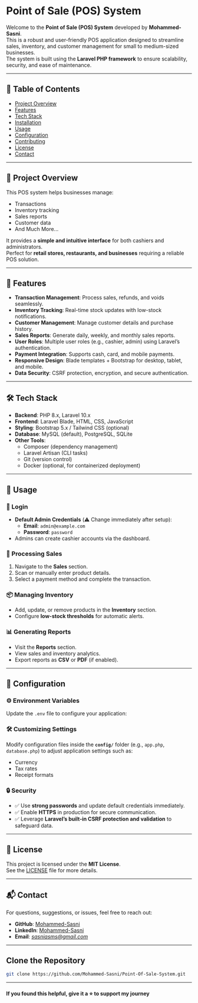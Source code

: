 # Point of Sale (POS) System

Welcome to the **Point of Sale (POS) System** developed by **Mohammed-Sasni**.  
This is a robust and user-friendly POS application designed to streamline sales, inventory, and customer management for small to medium-sized businesses.  
The system is built using the **Laravel PHP framework** to ensure scalability, security, and ease of maintenance.

---

## 📑 Table of Contents
- [Project Overview](#project-overview)
- [Features](#features)
- [Tech Stack](#tech-stack)
- [Installation](#installation)
- [Usage](#usage)
- [Configuration](#configuration)
- [Contributing](#contributing)
- [License](#license)
- [Contact](#contact)

---

## 📌 Project Overview
This POS system helps businesses manage:
- Transactions
- Inventory tracking
- Sales reports
- Customer data
- And Much More... 

It provides a **simple and intuitive interface** for both cashiers and administrators.  
Perfect for **retail stores, restaurants, and businesses** requiring a reliable POS solution.

---

## 🚀 Features
- **Transaction Management**: Process sales, refunds, and voids seamlessly.  
- **Inventory Tracking**: Real-time stock updates with low-stock notifications.  
- **Customer Management**: Manage customer details and purchase history.  
- **Sales Reports**: Generate daily, weekly, and monthly sales reports.  
- **User Roles**: Multiple user roles (e.g., cashier, admin) using Laravel’s authentication.  
- **Payment Integration**: Supports cash, card, and mobile payments.  
- **Responsive Design**: Blade templates + Bootstrap for desktop, tablet, and mobile.  
- **Data Security**: CSRF protection, encryption, and secure authentication.  

---

## 🛠️ Tech Stack
- **Backend**: PHP 8.x, Laravel 10.x  
- **Frontend**: Laravel Blade, HTML, CSS, JavaScript  
- **Styling**: Bootstrap 5.x / Tailwind CSS (optional)  
- **Database**: MySQL (default), PostgreSQL, SQLite  
- **Other Tools**:
  - Composer (dependency management)  
  - Laravel Artisan (CLI tasks)  
  - Git (version control)  
  - Docker (optional, for containerized deployment)  

---

## 📖 Usage

### 🔐 Login
- **Default Admin Credentials** (⚠️ Change immediately after setup):
  - **Email**: `admin@example.com`
  - **Password**: `password`  
- Admins can create cashier accounts via the dashboard.



### 🛒 Processing Sales
1. Navigate to the **Sales** section.  
2. Scan or manually enter product details.  
3. Select a payment method and complete the transaction.  



### 📦 Managing Inventory
- Add, update, or remove products in the **Inventory** section.  
- Configure **low-stock thresholds** for automatic alerts.  



### 📊 Generating Reports
- Visit the **Reports** section.  
- View sales and inventory analytics.  
- Export reports as **CSV** or **PDF** (if enabled).

---

## 🔧 Configuration

### ⚙️ Environment Variables
Update the `.env` file to configure your application:

### 🛠️ Customizing Settings
Modify configuration files inside the **`config/`** folder (e.g., `app.php`, `database.php`) to adjust application settings such as:  
- Currency  
- Tax rates  
- Receipt formats  

### 🔒 Security
- ✅ Use **strong passwords** and update default credentials immediately.  
- ✅ Enable **HTTPS** in production for secure communication.  
- ✅ Leverage **Laravel’s built-in CSRF protection and validation** to safeguard data.  

---

## 📜 License
This project is licensed under the **MIT License**.  
See the [LICENSE](LICENSE) file for more details.  

---

## 📬 Contact
For questions, suggestions, or issues, feel free to reach out:  

- **GitHub**: [Mohammed-Sasni](https://github.com/Mohammed-Sasni)
- **LinkedIn**: [Mohammed-Sasni](https://linkedin.com/in/mohammed-sasni)  
- **Email**: *sasniasms@gmail.com*

---

 ## Clone the Repository

   ```bash
   git clone https://github.com/Mohammed-Sasni/Point-Of-Sale-System.git
   ```

---

#### If you found this helpful, give it a ⭐️ to support my journey

